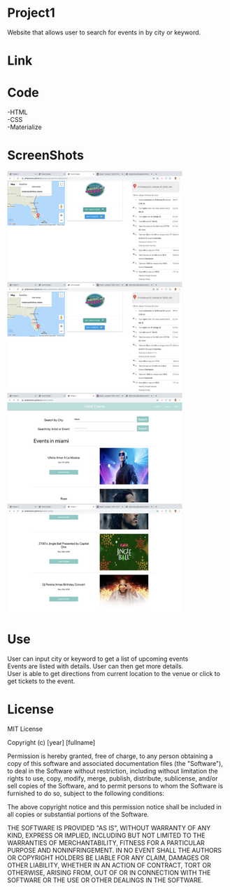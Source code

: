 # Project1

Website that allows user to search for events in by city or keyword. 

# Link


# Code
-HTML
<br>
-CSS
<br>
-Materialize

# ScreenShots
<img src="./assets/images/Screen Shot 2019-12-05 at 6.45.55 PM.png" width=400px>
<img src="assets/images/Screen Shot 2019-12-05 at 6.45.55 PM.png" width=400px>
<img src="./assets/images/Screen Shot 2019-12-05 at 6.46.36 PM.png" width=400px>
<img src="./assets/images/Screen Shot 2019-12-05 at 6.46.54 PM.png" width=400px>

# Use
User can input city or keyword to get a list of upcoming events
<br>
Events are listed with details. User can then get more details.
<br>
User is able to get directions from current location to the venue or click to get tickets to the event.


# License

MIT License

Copyright (c) [year] [fullname]

Permission is hereby granted, free of charge, to any person obtaining a copy
of this software and associated documentation files (the "Software"), to deal
in the Software without restriction, including without limitation the rights
to use, copy, modify, merge, publish, distribute, sublicense, and/or sell
copies of the Software, and to permit persons to whom the Software is
furnished to do so, subject to the following conditions:

The above copyright notice and this permission notice shall be included in all
copies or substantial portions of the Software.

THE SOFTWARE IS PROVIDED "AS IS", WITHOUT WARRANTY OF ANY KIND, EXPRESS OR
IMPLIED, INCLUDING BUT NOT LIMITED TO THE WARRANTIES OF MERCHANTABILITY,
FITNESS FOR A PARTICULAR PURPOSE AND NONINFRINGEMENT. IN NO EVENT SHALL THE
AUTHORS OR COPYRIGHT HOLDERS BE LIABLE FOR ANY CLAIM, DAMAGES OR OTHER
LIABILITY, WHETHER IN AN ACTION OF CONTRACT, TORT OR OTHERWISE, ARISING FROM,
OUT OF OR IN CONNECTION WITH THE SOFTWARE OR THE USE OR OTHER DEALINGS IN THE
SOFTWARE.
